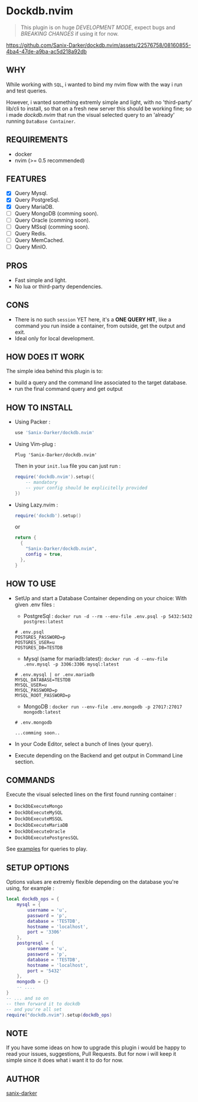 # Dockdb.nvim

> This plugin is on huge *DEVELOPMENT MODE*, expect bugs and *BREAKING CHANGES* if using it for now.


https://github.com/Sanix-Darker/dockdb.nvim/assets/22576758/08160855-4ba4-47de-a9ba-ac5d218a92db


## WHY

While working with `SQL`, i wanted to bind my nvim flow with the way i run and test queries.

However, i wanted something extremly simple and light,
with no 'third-party' lib/cli to install, so that on a fresh new server this should be working fine; so i made *dockdb.nvim* that run the visual selected query
to an 'already' running `DataBase Container`.

## REQUIREMENTS

- docker
- nvim (>= 0.5 recommended)

## FEATURES

- [x] Query Mysql.
- [x] Query PostgreSql.
- [x] Query MariaDB.
- [ ] Query MongoDB (comming soon).
- [ ] Query Oracle (comming soon).
- [ ] Query MSsql (comming soon).
- [ ] Query Redis.
- [ ] Query MemCached.
- [ ] Query MinIO.

## PROS

- Fast simple and light.
- No lua or third-party dependencies.

## CONS

- There is no such `session` YET here, it's a **ONE QUERY HIT**, like a command you run inside a container, from outside, get the output and exit.
- Ideal only for local development.

## HOW DOES IT WORK

The simple idea behind this plugin is to:
- build a query and the command line associated to the target database.
- run the final command query and get output

## HOW TO INSTALL

- Using Packer :
    ```lua
    use 'Sanix-Darker/dockdb.nvim'
    ```

- Using Vim-plug :
    ```
    Plug 'Sanix-Darker/dockdb.nvim'
    ```

    Then in your `init.lua` file you can just run :

    ```lua
    require('dockdb.nvim').setup({
        -- mandatory
        -- your config should be explicitelly provided
    })
    ```

- Using Lazy.nvim :

    ```lua
    require('dockdb').setup()
    ```
    or

    ```lua
    return {
      {
        "Sanix-Darker/dockdb.nvim",
        config = true,
      },
    }
    ```

## HOW TO USE

- SetUp and start a Database Container depending on your choice:
    With given .env files :

    - PostgreSql : `docker run -d --rm --env-file .env.psql -p 5432:5432 postgres:latest`

    ```
    # .env.psql
    POSTGRES_PASSWORD=p
    POSTGRES_USER=u
    POSTGRES_DB=TESTDB
    ```

    - Mysql (same for mariadb:latest): `docker run -d --env-file .env.mysql -p 3306:3306 mysql:latest`

    ```
    # .env.mysql | or .env.mariadb
    MYSQL_DATABASE=TESTDB
    MYSQL_USER=u
    MYSQL_PASSWORD=p
    MYSQL_ROOT_PASSWORD=p
    ```

    - MongoDB : `docker run --env-file .env.mongodb -p 27017:27017 mongodb:latest`

    ```
    # .env.mongodb

    ...comming soon..
    ```

- In your Code Editor, select a bunch of lines (your query).
- Execute depending on the Backend and get output in Command Line section.

## COMMANDS

Execute the visual selected lines on the first found running container :

- `DockDbExecuteMongo`
- `DockDbExecuteMySQL`
- `DockDbExecuteMSSQL`
- `DockDbExecuteMariaDB`
- `DockDbExecuteOracle`
- `DockDbExecutePostgresSQL`

See [examples](./examples/) for queries to play.

## SETUP OPTIONS

Options values are extremly flexible depending on the database you're using,
for example :
```lua
local dockdb_ops = {
    mysql = {
        username = 'u',
        password = 'p',
        database = 'TESTDB',
        hostname = 'localhost',
        port = '3306'
    },
    postgresql = {
        username = 'u',
        password = 'p',
        database = 'TESTDB',
        hostname = 'localhost',
        port = '5432'
    },
    mongodb = {}
    -- ....
}
-- ... and so on
-- then forward it to dockdb
-- and you're all set
require("dockdb.nvim").setup(dockdb_ops)
```

## NOTE

If you have some ideas on how to upgrade this plugin i would be happy to read your issues, suggestions, Pull Requests.
But for now i will keep it simple since it does what i want it to do for now.

## AUTHOR

[sanix-darker](https://github.com/sanix-darker)
